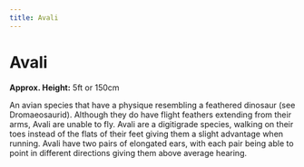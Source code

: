 ```yaml
---
title: Avali
---
```


# Avali

**Approx. Height:** 5ft or 150cm

An avian species that have a physique resembling a feathered dinosaur (see Dromaeosaurid). Although they do have flight feathers extending from their arms, Avali are unable to fly. Avali are a digitigrade species, walking on their toes instead of the flats of their feet giving them a slight advantage when running. Avali have two pairs of elongated ears, with each pair being able to point in different directions giving them above average hearing.
